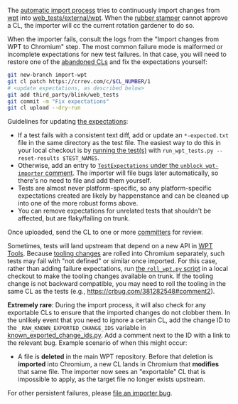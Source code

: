The [automatic import process](https://chromium.googlesource.com/chromium/src/+/master/docs/testing/web_platform_tests.md#automatic-import-process) tries to continuously import changes from [wpt](https://github.com/web-platform-tests/wpt) into [web_tests/external/wpt](https://cs.chromium.org/chromium/src/third_party/blink/web_tests/external/wpt/).
When the [rubber stamper] cannot approve a CL, the importer will cc the
current rotation gardener to do so.

[rubber stamper]: https://chromium.googlesource.com/chromium/src/+/HEAD/docs/testing/web_platform_tests.md#rubber_stamper-bot

When the importer fails, consult the logs from the "Import changes from WPT to
Chromium" step.
The most common failure mode is malformed or incomplete expectations for new
test failures.
In that case, you will need to restore one of the [abandoned CLs] and fix the
expectations yourself:

```sh
git new-branch import-wpt
git cl patch https://crrev.com/c/$CL_NUMBER/1
# <update expectations, as described below>
git add third_party/blink/web_tests
git commit -m "Fix expectations"
git cl upload --dry-run
```

Guidelines for updating [the expectations]:
* If a test fails with a consistent text diff, add or update an
  `*-expected.txt` file in the same directory as the test file.
  The easiest way to do this in your local checkout is by [running the
  test(s)][run tests] with `run_wpt_tests.py --reset-results $TEST_NAMES`.
* Otherwise, add an entry to [`TestExpectations` under the `unblock
  wpt-importer` comment][TestExpectations]. The importer will file bugs later
  automatically, so there's no need to file and add them yourself.
* Tests are almost never platform-specific, so any platform-specific
  expectations created are likely by happenstance and can be cleaned up into
  one of the more robust forms above.
* You can remove expectations for unrelated tests that shouldn't be affected,
  but are flaky/failing on trunk.

Once uploaded, send the CL to one or more [committers] for review.

[run tests]: https://chromium.googlesource.com/chromium/src/+/HEAD/docs/testing/run_web_platform_tests.md
[committers]: https://www.chromium.org/getting-involved/become-a-committer/
[TestExpectations]: https://chromium.googlesource.com/chromium/src/+/3e74d537/third_party/blink/web_tests/TestExpectations#2712
[the expectations]: https://chromium.googlesource.com/chromium/src/+/HEAD/docs/testing/web_test_expectations.md
[abandoned CLs]: https://chromium-review.googlesource.com/q/status:abandoned+owner:wpt-autoroller@chops-service-accounts.iam.gserviceaccount.com

Sometimes, tests will land upstream that depend on a new API in
[WPT Tools](https://github.com/web-platform-tests/wpt/tree/master/tools).
Because [tooling changes] are rolled into Chromium separately, such tests may
fail with "not defined" or similar once imported.
For this case, rather than adding failure expectations, run [the
`roll_wpt.py` script][roll script] in a local checkout to make the tooling
changes available on trunk.
If the tooling change is not backward compatible, you may need to roll the
tooling in the same CL as the tests (e.g.,
https://crbug.com/381282548#comment2).

[tooling changes]: https://chromium-review.googlesource.com/q/subject:%22Roll+wpt+tooling%22
[roll script]: https://chromium.googlesource.com/chromium/src/+/HEAD/third_party/wpt_tools/roll_wpt.py

**Extremely rare**: During the import process, it will also check for any
exportable CLs to ensure that the imported changes do not clobber them. In
the unlikely event that you need to ignore a certain CL, add the change ID
to the `_RAW_KNOWN_EXPORTED_CHANGE_IDS` variable in
[known_exported_change_ids.py](https://source.chromium.org/chromium/chromium/src/+/main:third_party/blink/tools/blinkpy/w3c/known_exported_change_ids.py;l=31;drc=6b4304b612b0cf4c20d55eff205d5b16b1572ba6).
Add a comment next to the ID with a link to the relevant bug. Example scenario
of when this might occur:
- A file is **deleted** in the main WPT repository. Before that deletion is **imported** into Chromium, a new CL lands in Chromium that **modifies** that same file. The importer now sees an "exportable" CL that is impossible to apply, as the target file no longer exists upstream.


For other persistent failures, please [file an importer bug](https://bugs.chromium.org/p/chromium/issues/entry?components=Blink%3EInfra&summary=[WPT%20Import]).
